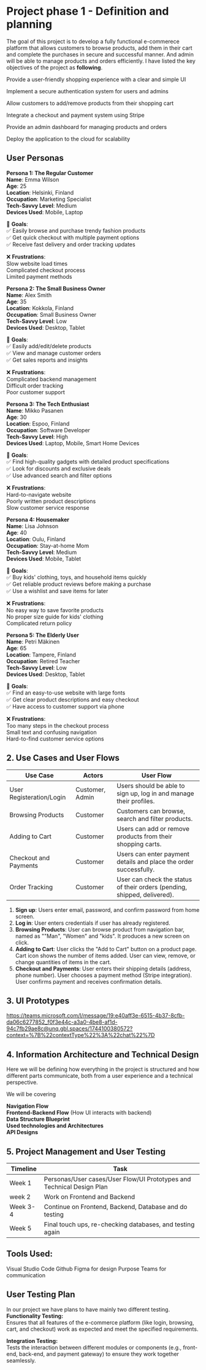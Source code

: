 # Project phase 1 - Definition and planning

The goal of this project is to develop a fully functional e-commerece platform that allows customers to browse products, add them in their cart and complete the purchases in secure and successful manner. And admin will be able to manage products and orders efficiently.
I have listed the key objectives of the project as **following**.

Provide a user-friendly shopping experience with a clear and simple UI

Implement a secure authentication system for users and admins

Allow customers to add/remove products from their shopping cart

Integrate a checkout and payment system using Stripe

Provide an admin dashboard for managing products and orders

Deploy the application to the cloud for scalability



## User Personas

**Persona 1: The Regular Customer**  
**Name**: Emma Wilson  
**Age**: 25  
**Location**: Helsinki, Finland  
**Occupation**: Marketing Specialist  
**Tech-Savvy Level**: Medium  
**Devices Used**: Mobile, Laptop  

🎯 **Goals**:  
✅ Easily browse and purchase trendy fashion products  
✅ Get quick checkout with multiple payment options  
✅ Receive fast delivery and order tracking updates  

❌ **Frustrations**:  
Slow website load times  
Complicated checkout process  
Limited payment methods  


**Persona 2: The Small Business Owner**  
**Name**: Alex Smith  
**Age**: 35  
**Location**: Kokkola, Finland  
**Occupation**: Small Business Owner    
**Tech-Savvy Level**: Low  
**Devices Used**: Desktop, Tablet  

🎯 **Goals**:  
✅ Easily add/edit/delete products  
✅ View and manage customer orders  
✅ Get sales reports and insights  

❌ **Frustrations**:  
Complicated backend management  
Difficult order tracking  
Poor customer support  


**Persona 3: The Tech Enthusiast**  
**Name**: Mikko Pasanen  
**Age**: 30  
**Location**: Espoo, Finland  
**Occupation**: Software Developer  
**Tech-Savvy Level**: High  
**Devices Used**: Laptop, Mobile, Smart Home Devices  

🎯 **Goals**:  
✅ Find high-quality gadgets with detailed product specifications  
✅ Look for discounts and exclusive deals  
✅ Use advanced search and filter options  

❌ **Frustrations**:  
Hard-to-navigate website  
Poorly written product descriptions  
Slow customer service response  


**Persona 4: Housemaker**  
**Name**: Lisa Johnson  
**Age**: 40  
**Location**: Oulu, Finland  
**Occupation**: Stay-at-home Mom  
**Tech-Savvy Level**: Medium  
**Devices Used**: Mobile, Tablet  

🎯 **Goals**:  
✅ Buy kids' clothing, toys, and household items quickly  
✅ Get reliable product reviews before making a purchase  
✅ Use a wishlist and save items for later  

❌ **Frustrations**:  
No easy way to save favorite products  
No proper size guide for kids' clothing  
Complicated return policy  


**Persona 5: The Elderly User**  
**Name**: Petri Mäkinen  
**Age**: 65  
**Location**: Tampere, Finland  
**Occupation**: Retired Teacher  
**Tech-Savvy Level**: Low  
**Devices Used**: Desktop, Tablet  

🎯 **Goals**:  
✅ Find an easy-to-use website with large fonts  
✅ Get clear product descriptions and easy checkout  
✅ Have access to customer support via phone  

❌ **Frustrations**:  
Too many steps in the checkout process  
Small text and confusing navigation  
Hard-to-find customer service options  



## 2. Use Cases and User Flows

| Use Case | 	Actors| 	User Flow |
|----------|----------|----------|
| User Registeration/Login | Customer, Admin | Users should be able to sign up, log in and manage their profiles. |
| Browsing Products | Customer | Customers can browse, search and filter products. |
| Adding to Cart | Customer | Users can add or remove products from their shopping carts. |
| Checkout and Payments | Customer | Users can enter payment details and place the order successfully. |
| Order Tracking | Customer | User can check the status of their orders (pending, shipped, delivered). | **Optional**

1. **Sign up**: Users enter email, password, and confirm password from home screen.  
2. **Log in**: User enters credentials if user has already registered.  
3. **Browsing Products**: User can browse product from navigation bar, named as ""Man", "Women" and "kids". It produces a new screen on click.  
4. **Adding to Cart**: User clicks the "Add to Cart" button on a product page.  Cart icon shows the number of items added. User can view, remove, or change quantities of items in the cart.  
5. **Checkout and Payments**: User enters their shipping details (address, phone number). User chooses a payment method (Stripe integration). User confirms payment and receives confirmation details.

## 3. UI Prototypes

https://teams.microsoft.com/l/message/19:e40aff3e-6515-4b37-8cfb-da06c6277852_f0f3e44c-a3a0-4be8-af1d-94c7fb29ae8c@unq.gbl.spaces/1744100380572?context=%7B%22contextType%22%3A%22chat%22%7D

## 4. Information Architecture and Technical Design

Here we will be defining how everything in the project is structured and how different parts communicate, both from a user experience and a technical perspective.  
  
We will be covering  
  
**Navigation Flow**  
**Frontend-Backend Flow** (How UI interacts with backend)  
**Data Structure Blueprint**  
**Used technologies and Architectures**  
**API Designs**  





## 5. Project Management and User Testing

| Timeline | 	Task|
|----------|----------|
| Week 1 | Personas/User cases/User Flow/UI Prototypes and Technical Design Plan |
| week 2 | Work on Frontend and Backend |
| Week 3-4 | Continue on Frontend, Backend, Database and do testing |
| Week 5 | Final touch ups, re-checking databases, and testing again |

## Tools Used:
Visual Studio Code
Github
Figma for design Purpose
Teams for communication

## User Testing Plan
In our project we have plans to have mainly two different testing.  
**Functionality Testing:**  
Ensures that all features of the e-commerce platform (like login, browsing, cart, and checkout) work as expected and meet the specified requirements.

**Integration Testing:**  
Tests the interaction between different modules or components (e.g., front-end, back-end, and payment gateway) to ensure they work together seamlessly.










